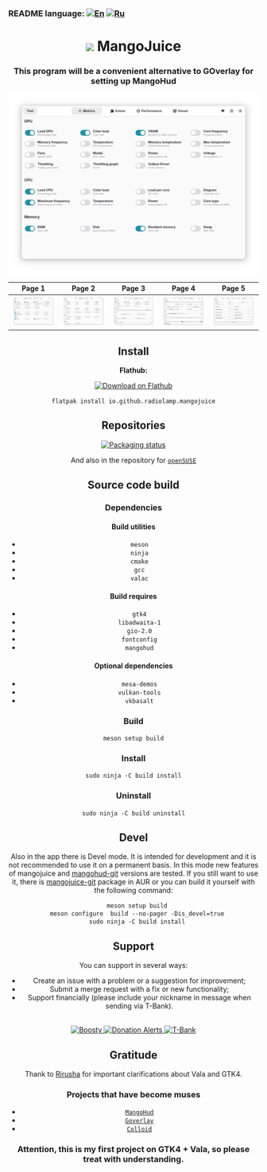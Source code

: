 ### README language: [![En](https://img.shields.io/badge/en-green)](README.md) [![Ru](https://img.shields.io/badge/ru-gray)](docs/README-ru.md)

<div align="center">
  <h1>
    <img
      src="data/icons/hicolor/scalable/apps/io.github.radiolamp.mangojuice.svg"
      height="64"
    />
    MangoJuice
  </h1>

### This program will be a convenient alternative to GOverlay for setting up MangoHud

<p align="center">
    <img src="https://github.com/radiolamp/mangojuice-donate/blob/main/images/screen1.png?raw=true" alt="Screenshot"/>
</p>

|               Page 1                |               Page 2                |               Page 3                |               Page 4                |               Page 5                |
| :---------------------------------: | :---------------------------------: | :---------------------------------: | :---------------------------------: | :---------------------------------: |
| ![screen1](https://github.com/radiolamp/mangojuice-donate/blob/main/images/screen1.png?raw=true) | ![screen2](https://github.com/radiolamp/mangojuice-donate/blob/main/images/screen2.png?raw=true) | ![screen3](https://github.com/radiolamp/mangojuice-donate/blob/main/images/screen3.png?raw=true) | ![screen4](https://github.com/radiolamp/mangojuice-donate/blob/main/images/screen4.png?raw=true) | ![screen5](https://github.com/radiolamp/mangojuice-donate/blob/main/images/screen0.png?raw=true) |

## Install

**Flathub:**

<a href="https://flathub.org/ru/apps/io.github.radiolamp.mangojuice">
  <img width='240' alt='Download on Flathub' src='https://flathub.org/assets/badges/flathub-badge-en.svg'/>
</a>

```shell
flatpak install io.github.radiolamp.mangojuice
```

## Repositories

[![Packaging status](https://repology.org/badge/vertical-allrepos/mangojuice.svg)](https://repology.org/project/mangojuice/versions)

And also in the repository for [`openSUSE`](https://software.opensuse.org/package/mangojuice)

## Source code build

### Dependencies

#### Build utilities

- `meson`
- `ninja`
- `cmake`
- `gcc`
- `valac`

#### Build requires

- `gtk4`
- `libadwaita-1`
- `gio-2.0`
- `fontconfig`
- `mangohud`

#### Optional dependencies

- `mesa-demos`
- `vulkan-tools`
- `vkbasalt`

### Build

```shell
meson setup build
```

### Install

```shell
sudo ninja -C build install
```

### Uninstall

```shell
sudo ninja -C build uninstall
```

## Devel

Also in the app there is Devel mode. It is intended for development and it is not recommended to use it on a permanent basis. In this mode new features of mangojuice and [mangohud-git](https://aur.archlinux.org/packages/mangohud-git) versions are tested. If you still want to use it, there is [mangojuice-git](https://aur.archlinux.org/packages/mangojuice-git) package in AUR or you can build it yourself with the following command:

```shell
  meson setup build
  meson configure  build --no-pager -Dis_devel=true
  sudo ninja -C build install
```

## Support

You can support in several ways:

- Create an issue with a problem or a suggestion for improvement;
- Submit a merge request with a fix or new functionality;
- Support financially (please include your nickname in message when sending via T-Bank).

<br>

<div align="center">
  <a href="https://boosty.to/radiolamp/donate">
    <img height="200" src="data/assets/boosty_qrcode.png" alt="Boosty">
  </a>
  <a href="https://www.donationalerts.com/r/radiolamp">
  <img height="200" src="data/assets/donationalerts_qrcode.png" alt="Donation Alerts">
  </a>
  <a href="https://www.tbank.ru/cf/3PPTstulqEq">
    <img height="200" src="data/assets/tbank_qrcode.png" alt="T-Bank">
  </a>
</div>

## Gratitude

Thank to [Rirusha](https://gitlab.gnome.org/Rirusha) for important clarifications about Vala and GTK4.

### Projects that have become muses

- [`MangoHud`](https://github.com/flightlessmango/MangoHud)
- [`Goverlay`](https://github.com/benjamimgois/goverlay)
- [`Colloid`](https://github.com/vinceliuice/Colloid-icon-theme/)

### Attention, this is my first project on GTK4 + Vala, so please treat with understanding.
